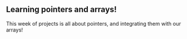 ## Learning pointers and arrays!
This week of projects is all about pointers, and integrating them with our arrays!